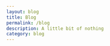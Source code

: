 ```yaml
---
layout: blog
title: Blog
permalink: /blog
description: A little bit of nothing
category: blog
---
```


